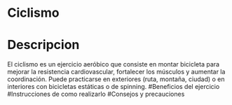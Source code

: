 # Ciclismo
# Descripcion
El ciclismo es un ejercicio aeróbico que consiste en montar bicicleta para mejorar la resistencia cardiovascular, fortalecer los músculos y aumentar la coordinación. Puede practicarse en exteriores (ruta, montaña, ciudad) o en interiores con bicicletas estáticas o de spinning.
#Beneficios del ejercicio
#Instrucciones de como realizarlo 
#Consejos y precauciones
